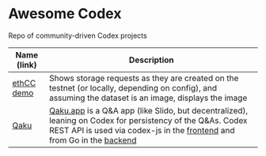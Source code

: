 # Awesome Codex
Repo of community-driven Codex projects

| Name (link)| Description |
| ----- | ------ |
| [ethCC demo](https://github.com/codex-storage/ethcc-demo) | Shows storage requests as they are created on the testnet (or locally, depending on config), and assuming the dataset is an image, displays the image |
| [Qaku](https://github.com/vpavlin/qaku) | [Qaku.app](https://qaku.app) is a Q&A app (like Slido, but decentralized), leaning on Codex for persistency of the Q&As. Codex REST API is used via codex-js in the [frontend](https://github.com/vpavlin/qaku) and from Go in the [backend](https://github.com/vpavlin/qaku-cache)  |
